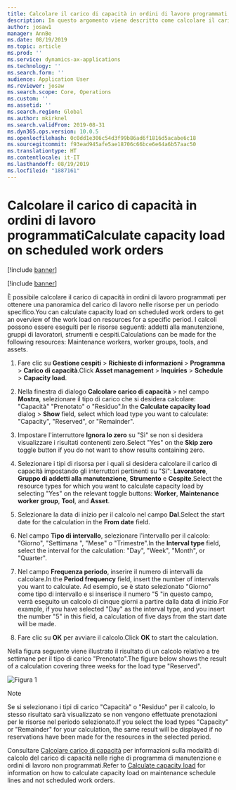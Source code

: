 ```yaml
---
title: Calcolare il carico di capacità in ordini di lavoro programmati
description: In questo argomento viene descritto come calcolare il carico di capacità in ordini di lavoro programmati in Gestisci cespite.
author: josaw1
manager: AnnBe
ms.date: 08/19/2019
ms.topic: article
ms.prod: ''
ms.service: dynamics-ax-applications
ms.technology: ''
ms.search.form: ''
audience: Application User
ms.reviewer: josaw
ms.search.scope: Core, Operations
ms.custom: ''
ms.assetid: ''
ms.search.region: Global
ms.author: mkirknel
ms.search.validFrom: 2019-08-31
ms.dyn365.ops.version: 10.0.5
ms.openlocfilehash: 0c0dd1e306c54d3f99b86ad6f1816d5acabe6c18
ms.sourcegitcommit: f93ead945afe5ae18706c66bce6e64a6b57aac50
ms.translationtype: HT
ms.contentlocale: it-IT
ms.lasthandoff: 08/19/2019
ms.locfileid: "1887161"
---
```

# <a name="calculate-capacity-load-on-scheduled-work-orders"></a><span data-ttu-id="feb72-103">Calcolare il carico di capacità in ordini di lavoro programmati</span><span class="sxs-lookup"><span data-stu-id="feb72-103">Calculate capacity load on scheduled work orders</span></span>

[!include [banner](../../includes/banner.md)]

[!include [banner](../../includes/preview-banner.md)]

<span data-ttu-id="feb72-104">È possibile calcolare il carico di capacità in ordini di lavoro programmati per ottenere una panoramica del carico di lavoro nelle risorse per un periodo specifico.</span><span class="sxs-lookup"><span data-stu-id="feb72-104">You can calculate capacity load on scheduled work orders to get an overview of the work load on resources for a specific period.</span></span> <span data-ttu-id="feb72-105">I calcoli possono essere eseguiti per le risorse seguenti: addetti alla manutenzione, gruppi di lavoratori, strumenti e cespiti.</span><span class="sxs-lookup"><span data-stu-id="feb72-105">Calculations can be made for the following resources: Maintenance workers, worker groups, tools, and assets.</span></span>

1. <span data-ttu-id="feb72-106">Fare clic su **Gestione cespiti** > **Richieste di informazioni** > **Programma** > **Carico di capacità**.</span><span class="sxs-lookup"><span data-stu-id="feb72-106">Click **Asset management** > **Inquiries** > **Schedule** > **Capacity load**.</span></span>

2. <span data-ttu-id="feb72-107">Nella finestra di dialogo **Calcolare carico di capacità** > nel campo **Mostra**, selezionare il tipo di carico che si desidera calcolare: "Capacità" "Prenotato" o "Residuo".</span><span class="sxs-lookup"><span data-stu-id="feb72-107">In the **Calculate capacity load** dialog > **Show** field, select which load type you want to calculate: "Capacity", "Reserved", or "Remainder".</span></span>

3. <span data-ttu-id="feb72-108">Impostare l'interruttore **Ignora lo zero** su "Sì" se non si desidera visualizzare i risultati contenenti zero.</span><span class="sxs-lookup"><span data-stu-id="feb72-108">Select "Yes" on the **Skip zero** toggle button if you do not want to show results containing zero.</span></span>

4. <span data-ttu-id="feb72-109">Selezionare i tipi di risorsa per i quali si desidera calcolare il carico di capacità impostando gli interruttori pertinenti su "Sì": **Lavoratore**, **Gruppo di addetti alla manutenzione**, **Strumento** e **Cespite**.</span><span class="sxs-lookup"><span data-stu-id="feb72-109">Select the resource types for which you want to calculate capacity load by selecting "Yes" on the relevant toggle buttons: **Worker**, **Maintenance worker group**, **Tool**, and **Asset**.</span></span>

5. <span data-ttu-id="feb72-110">Selezionare la data di inizio per il calcolo nel campo **Dal**.</span><span class="sxs-lookup"><span data-stu-id="feb72-110">Select the start date for the calculation in the **From date** field.</span></span>

6. <span data-ttu-id="feb72-111">Nel campo **Tipo di intervallo**, selezionare l'intervallo per il calcolo: "Giorno", "Settimana ", "Mese" o "Trimestre".</span><span class="sxs-lookup"><span data-stu-id="feb72-111">In the **Interval type** field, select the interval for the calculation: "Day", "Week", "Month", or "Quarter".</span></span>

7. <span data-ttu-id="feb72-112">Nel campo **Frequenza periodo**, inserire il numero di intervalli da calcolare.</span><span class="sxs-lookup"><span data-stu-id="feb72-112">In the **Period frequency** field, insert the number of intervals you want to calculate.</span></span> <span data-ttu-id="feb72-113">Ad esempio, se è stato selezionato "Giorno" come tipo di intervallo e si inserisce il numero "5 "in questo campo, verrà eseguito un calcolo di cinque giorni a partire dalla data di inizio.</span><span class="sxs-lookup"><span data-stu-id="feb72-113">For example, if you have selected "Day" as the interval type, and you insert the number "5" in this field, a calculation of five days from the start date will be made.</span></span>

8. <span data-ttu-id="feb72-114">Fare clic su **OK** per avviare il calcolo.</span><span class="sxs-lookup"><span data-stu-id="feb72-114">Click **OK** to start the calculation.</span></span>

<span data-ttu-id="feb72-115">Nella figura seguente viene illustrato il risultato di un calcolo relativo a tre settimane per il tipo di carico "Prenotato".</span><span class="sxs-lookup"><span data-stu-id="feb72-115">The figure below shows the result of a calculation covering three weeks for the load type "Reserved".</span></span>

![Figura 1](media/08-work-order-scheduling.png)

>[!NOTE]
><span data-ttu-id="feb72-117">Se si selezionano i tipi di carico "Capacità" o "Residuo" per il calcolo, lo stesso risultato sarà visualizzato se non vengono effettuate prenotazioni per le risorse nel periodo selezionato.</span><span class="sxs-lookup"><span data-stu-id="feb72-117">If you select the load types "Capacity" or "Remainder" for your calculation, the same result will be displayed if no reservations have been made for the resources in the selected period.</span></span>

<span data-ttu-id="feb72-118">Consultare [Calcolare carico di capacità](../capacity-planning/calculate-capacity-load.md) per informazioni sulla modalità di calcolo del carico di capacità nelle righe di programma di manutenzione e ordini di lavoro non programmati.</span><span class="sxs-lookup"><span data-stu-id="feb72-118">Refer to [Calculate capacity load](../capacity-planning/calculate-capacity-load.md) for information on how to calculate capacity load on maintenance schedule lines and not scheduled work orders.</span></span>


